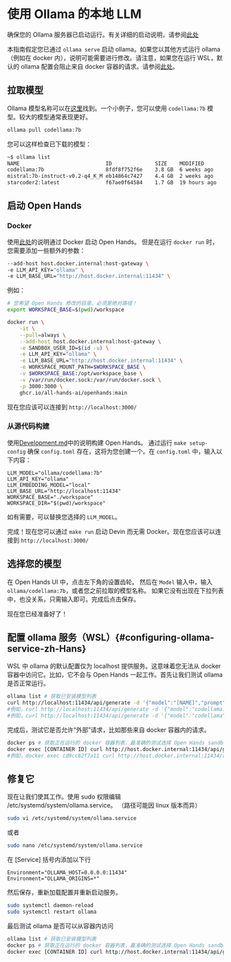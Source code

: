 # 使用 Ollama 的本地 LLM

确保您的 Ollama 服务器已启动运行。有关详细的启动说明，请参阅[此处](https://github.com/ollama/ollama)

本指南假定您已通过 `ollama serve` 启动 ollama。如果您以其他方式运行 ollama（例如在 docker 内），说明可能需要进行修改。请注意，如果您在运行 WSL，默认的 ollama 配置会阻止来自 docker 容器的请求。请参阅[此处](#configuring-ollama-service-zh-Hans)。

## 拉取模型

Ollama 模型名称可以在[这里](https://ollama.com/library)找到。一个小例子，您可以使用
`codellama:7b` 模型。较大的模型通常表现更好。

```bash
ollama pull codellama:7b
```

您可以这样检查已下载的模型：

```bash
~$ ollama list
NAME                            ID              SIZE    MODIFIED
codellama:7b                    8fdf8f752f6e    3.8 GB  6 weeks ago
mistral:7b-instruct-v0.2-q4_K_M eb14864c7427    4.4 GB  2 weeks ago
starcoder2:latest               f67ae0f64584    1.7 GB  19 hours ago
```

## 启动 Open Hands

### Docker

使用[此处](../intro)的说明通过 Docker 启动 Open Hands。
但是在运行 `docker run` 时，您需要添加一些额外的参数：

```bash
--add-host host.docker.internal:host-gateway \
-e LLM_API_KEY="ollama" \
-e LLM_BASE_URL="http://host.docker.internal:11434" \
```

例如：

```bash
# 您希望 Open Hands 修改的目录。必须是绝对路径！
export WORKSPACE_BASE=$(pwd)/workspace

docker run \
    -it \
    --pull=always \
    --add-host host.docker.internal:host-gateway \
    -e SANDBOX_USER_ID=$(id -u) \
    -e LLM_API_KEY="ollama" \
    -e LLM_BASE_URL="http://host.docker.internal:11434" \
    -e WORKSPACE_MOUNT_PATH=$WORKSPACE_BASE \
    -v $WORKSPACE_BASE:/opt/workspace_base \
    -v /var/run/docker.sock:/var/run/docker.sock \
    -p 3000:3000 \
    ghcr.io/all-hands-ai/openhands:main
```

现在您应该可以连接到 `http://localhost:3000/`

### 从源代码构建

使用[Development.md](https://github.com/All-Hands-AI/OpenHands/blob/main/Development.md)中的说明构建 Open Hands。
通过运行 `make setup-config` 确保 `config.toml` 存在，这将为您创建一个。在 `config.toml` 中，输入以下内容：

```
LLM_MODEL="ollama/codellama:7b"
LLM_API_KEY="ollama"
LLM_EMBEDDING_MODEL="local"
LLM_BASE_URL="http://localhost:11434"
WORKSPACE_BASE="./workspace"
WORKSPACE_DIR="$(pwd)/workspace"
```

如有需要，可以替换您选择的 `LLM_MODEL`。

完成！现在您可以通过 `make run` 启动 Devin 而无需 Docker。现在您应该可以连接到 `http://localhost:3000/`

## 选择您的模型

在 Open Hands UI 中，点击左下角的设置齿轮。
然后在 `Model` 输入中，输入 `ollama/codellama:7b`，或者您之前拉取的模型名称。
如果它没有出现在下拉列表中，也没关系，只需输入即可。完成后点击保存。

现在您已经准备好了！

## 配置 ollama 服务（WSL）{#configuring-ollama-service-zh-Hans}

WSL 中 ollama 的默认配置仅为 localhost 提供服务。这意味着您无法从 docker 容器中访问它。比如，它不会与 Open Hands 一起工作。首先让我们测试 ollama 是否正常运行。

```bash
ollama list # 获取已安装模型列表
curl http://localhost:11434/api/generate -d '{"model":"[NAME]","prompt":"hi"}'
#例如，curl http://localhost:11434/api/generate -d '{"model":"codellama:7b","prompt":"hi"}'
#例如，curl http://localhost:11434/api/generate -d '{"model":"codellama","prompt":"hi"}'  # 如果只有一个模型，标签是可选的
```

完成后，测试它是否允许“外部”请求，比如那些来自 docker 容器内的请求。

```bash
docker ps # 获取正在运行的 docker 容器列表，最准确的测试选择 Open Hands sandbox 容器。
docker exec [CONTAINER ID] curl http://host.docker.internal:11434/api/generate -d '{"model":"[NAME]","prompt":"hi"}'
#例如，docker exec cd9cc82f7a11 curl http://host.docker.internal:11434/api/generate -d '{"model":"codellama","prompt":"hi"}'
```

## 修复它

现在让我们使其工作。使用 sudo 权限编辑 /etc/systemd/system/ollama.service。 （路径可能因 linux 版本而异）

```bash
sudo vi /etc/systemd/system/ollama.service
```

或者

```bash
sudo nano /etc/systemd/system/ollama.service
```

在 [Service] 括号内添加以下行

```
Environment="OLLAMA_HOST=0.0.0.0:11434"
Environment="OLLAMA_ORIGINS=*"
```

然后保存，重新加载配置并重新启动服务。

```bash
sudo systemctl daemon-reload
sudo systemctl restart ollama
```

最后测试 ollama 是否可以从容器内访问

```bash
ollama list # 获取已安装模型列表
docker ps # 获取正在运行的 docker 容器列表，最准确的测试选择 Open Hands sandbox 容器。
docker exec [CONTAINER ID] curl http://host.docker.internal:11434/api/generate -d '{"model":"[NAME]","prompt":"hi"}'
```
